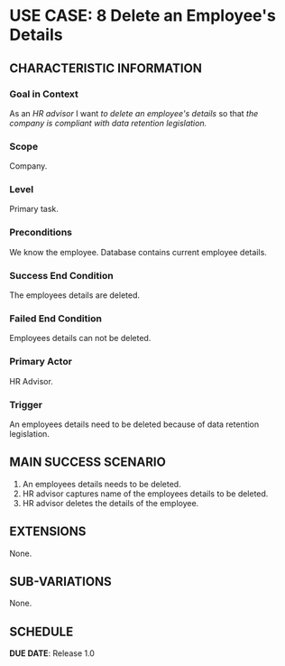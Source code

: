 # USE CASE: 8 Delete an Employee's Details

## CHARACTERISTIC INFORMATION

### Goal in Context

As an *HR advisor* I want *to delete an employee's details* so that *the company is compliant with data retention legislation.*

### Scope

Company.

### Level

Primary task.

### Preconditions

We know the employee. Database contains current employee details.

### Success End Condition

The employees details are deleted.

### Failed End Condition

Employees details can not be deleted.

### Primary Actor

HR Advisor.

### Trigger

An employees details need to be deleted because of data retention legislation.

## MAIN SUCCESS SCENARIO

1. An employees details needs to be deleted.
2. HR advisor captures name of the employees details to be deleted.
3. HR advisor deletes the details of the employee.

## EXTENSIONS

None.

## SUB-VARIATIONS

None.

## SCHEDULE

**DUE DATE**: Release 1.0

